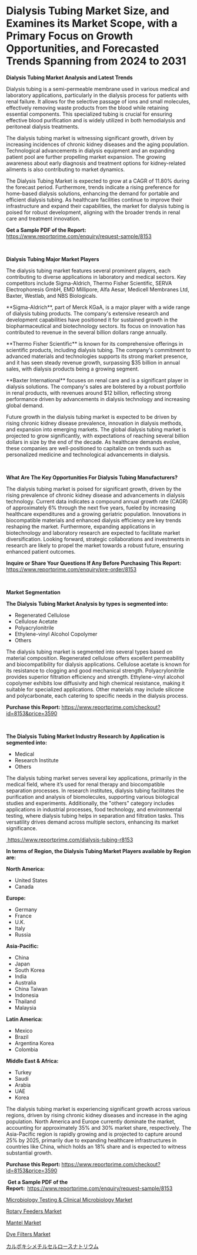 <p><h1>Dialysis Tubing Market Size, and Examines its Market Scope, with a Primary Focus on Growth Opportunities, and Forecasted Trends Spanning from 2024 to 2031</h1></p><p><strong>Dialysis Tubing Market Analysis and Latest Trends</strong></p>
<p><p>Dialysis tubing is a semi-permeable membrane used in various medical and laboratory applications, particularly in the dialysis process for patients with renal failure. It allows for the selective passage of ions and small molecules, effectively removing waste products from the blood while retaining essential components. This specialized tubing is crucial for ensuring effective blood purification and is widely utilized in both hemodialysis and peritoneal dialysis treatments.</p><p>The dialysis tubing market is witnessing significant growth, driven by increasing incidences of chronic kidney diseases and the aging population. Technological advancements in dialysis equipment and an expanding patient pool are further propelling market expansion. The growing awareness about early diagnosis and treatment options for kidney-related ailments is also contributing to market dynamics. </p><p>The Dialysis Tubing Market is expected to grow at a CAGR of 11.80% during the forecast period. Furthermore, trends indicate a rising preference for home-based dialysis solutions, enhancing the demand for portable and efficient dialysis tubing. As healthcare facilities continue to improve their infrastructure and expand their capabilities, the market for dialysis tubing is poised for robust development, aligning with the broader trends in renal care and treatment innovation.</p></p>
<p><strong>Get a Sample PDF of the Report:&nbsp;</strong> <a href="https://www.reportprime.com/enquiry/request-sample/8153">https://www.reportprime.com/enquiry/request-sample/8153</a></p>
<p>&nbsp;</p>
<p><strong>Dialysis Tubing Major Market Players</strong></p>
<p><p>The dialysis tubing market features several prominent players, each contributing to diverse applications in laboratory and medical sectors. Key competitors include Sigma-Aldrich, Thermo Fisher Scientific, SERVA Electrophoresis GmbH, EMD Millipore, Alfa Aesar, Medicell Membranes Ltd, Baxter, Westlab, and NBS Biologicals.</p><p>**Sigma-Aldrich**, part of Merck KGaA, is a major player with a wide range of dialysis tubing products. The company's extensive research and development capabilities have positioned it for sustained growth in the biopharmaceutical and biotechnology sectors. Its focus on innovation has contributed to revenue in the several billion dollars range annually.</p><p>**Thermo Fisher Scientific** is known for its comprehensive offerings in scientific products, including dialysis tubing. The company's commitment to advanced materials and technologies supports its strong market presence, and it has seen steady revenue growth, surpassing $35 billion in annual sales, with dialysis products being a growing segment.</p><p>**Baxter International** focuses on renal care and is a significant player in dialysis solutions. The company's sales are bolstered by a robust portfolio in renal products, with revenues around $12 billion, reflecting strong performance driven by advancements in dialysis technology and increasing global demand.</p><p>Future growth in the dialysis tubing market is expected to be driven by rising chronic kidney disease prevalence, innovation in dialysis methods, and expansion into emerging markets. The global dialysis tubing market is projected to grow significantly, with expectations of reaching several billion dollars in size by the end of the decade. As healthcare demands evolve, these companies are well-positioned to capitalize on trends such as personalized medicine and technological advancements in dialysis.</p></p>
<p>&nbsp;</p>
<p><strong>What Are The Key Opportunities For Dialysis Tubing Manufacturers?</strong></p>
<p><p>The dialysis tubing market is poised for significant growth, driven by the rising prevalence of chronic kidney disease and advancements in dialysis technology. Current data indicates a compound annual growth rate (CAGR) of approximately 6% through the next five years, fueled by increasing healthcare expenditures and a growing geriatric population. Innovations in biocompatible materials and enhanced dialysis efficiency are key trends reshaping the market. Furthermore, expanding applications in biotechnology and laboratory research are expected to facilitate market diversification. Looking forward, strategic collaborations and investments in research are likely to propel the market towards a robust future, ensuring enhanced patient outcomes.</p></p>
<p><strong>Inquire or Share Your Questions If Any Before Purchasing This Report:</strong> <a href="https://www.reportprime.com/enquiry/pre-order/8153">https://www.reportprime.com/enquiry/pre-order/8153</a></p>
<p>&nbsp;</p>
<p><strong>Market Segmentation</strong></p>
<p><strong>The Dialysis Tubing Market Analysis by types is segmented into:</strong></p>
<p><ul><li>Regenerated Cellulose</li><li>Cellulose Acetate</li><li>Polyacrylonitrile</li><li>Ethylene-vinyl Alcohol Copolymer</li><li>Others</li></ul></p>
<p><p>The dialysis tubing market is segmented into several types based on material composition. Regenerated cellulose offers excellent permeability and biocompatibility for dialysis applications. Cellulose acetate is known for its resistance to clogging and good mechanical strength. Polyacrylonitrile provides superior filtration efficiency and strength. Ethylene-vinyl alcohol copolymer exhibits low diffusivity and high chemical resistance, making it suitable for specialized applications. Other materials may include silicone and polycarbonate, each catering to specific needs in the dialysis process.</p></p>
<p><strong>Purchase this Report:&nbsp;</strong><a href="https://www.reportprime.com/checkout?id=8153&price=3590">https://www.reportprime.com/checkout?id=8153&price=3590</a></p>
<p>&nbsp;</p>
<p><strong>The Dialysis Tubing Market Industry Research by Application is segmented into:</strong></p>
<p><ul><li>Medical</li><li>Research Institute</li><li>Others</li></ul></p>
<p><p>The dialysis tubing market serves several key applications, primarily in the medical field, where it’s used for renal therapy and biocompatible separation processes. In research institutes, dialysis tubing facilitates the purification and analysis of biomolecules, supporting various biological studies and experiments. Additionally, the "others" category includes applications in industrial processes, food technology, and environmental testing, where dialysis tubing helps in separation and filtration tasks. This versatility drives demand across multiple sectors, enhancing its market significance.</p></p>
<p><a href="https://www.reportprime.com/dialysis-tubing-r8153">&nbsp;https://www.reportprime.com/dialysis-tubing-r8153</a></p>
<p><strong>In terms of Region, the Dialysis Tubing Market Players available by Region are:</strong></p>
<p>
    <p> <strong> North America: </strong>
        <ul>
            <li>United States</li>
            <li>Canada</li>
        </ul>
        </p> 
    <p> <strong> Europe: </strong>
        <ul>
            <li>Germany</li>
            <li>France</li>
            <li>U.K.</li>
            <li>Italy</li>
            <li>Russia</li>
        </ul>
        </p> 
    <p> <strong> Asia-Pacific: </strong>
        <ul>
            <li>China</li>
            <li>Japan</li>
            <li>South Korea</li>
            <li>India</li>
            <li>Australia</li>
            <li>China Taiwan</li>
            <li>Indonesia</li>
            <li>Thailand</li>
            <li>Malaysia</li>
        </ul>
        </p> 
    <p> <strong> Latin America: </strong>
        <ul>
            <li>Mexico</li>
            <li>Brazil</li>
            <li>Argentina Korea</li>
            <li>Colombia</li>
        </ul>
        </p> 
    <p> <strong> Middle East & Africa: </strong>
        <ul>
            <li>Turkey</li>
            <li>Saudi</li>
            <li>Arabia</li>
            <li>UAE</li>
            <li>Korea</li>
        </ul>
    </p>
    </p>
<p><p>The dialysis tubing market is experiencing significant growth across various regions, driven by rising chronic kidney diseases and increase in the aging population. North America and Europe currently dominate the market, accounting for approximately 35% and 30% market share, respectively. The Asia-Pacific region is rapidly growing and is projected to capture around 25% by 2025, primarily due to expanding healthcare infrastructures in countries like China, which holds an 18% share and is expected to witness substantial growth.</p></p>
<p><strong>Purchase this Report: </strong><a href="https://www.reportprime.com/checkout?id=8153&price=3590">https://www.reportprime.com/checkout?id=8153&price=3590</a></p>
<p>&nbsp;<strong>Get a Sample PDF of the Report:&nbsp;&nbsp;</strong><a href="https://www.reportprime.com/enquiry/request-sample/8153">https://www.reportprime.com/enquiry/request-sample/8153</a></p>
<p><strong></strong></p>
<p><p><a href="https://medium.com/@woods76241/microbiology-testing-clinical-microbiology-market-trends-a-detailed-study-of-its-market-8438c6f3cc92">Microbiology Testing & Clinical Microbiology Market</a></p><p><a href="https://issuu.com/reportprime-2/docs/rotary-feeders-market-size-2030.ppt_a0d1133cd76eaf">Rotary Feeders Market</a></p><p><a href="https://www.linkedin.com/pulse/mantel-market-industry-landscape-growth-trajectories-global-vgbaf?trackingId=8JiVeJv%2FSYy09Qo%2FLoTIKA%3D%3D">Mantel Market</a></p><p><a href="https://issuu.com/reportprime-2/docs/dye-filters-market-size-2030.pptx_27dc5d282ccdd8">Dye Filters Market</a></p><p><a href="https://medium.com/@berryguann/sodium-carboxymethyl-cellulose-market-%E3%81%AE%E3%82%B0%E3%83%AD%E3%83%BC%E3%83%90%E3%83%AB%E5%B8%82%E5%A0%B4%E6%A6%82%E8%A6%81%E3%81%AF-%E4%B8%96%E7%95%8C%E3%81%8A%E3%82%88%E3%81%B3%E4%B8%BB%E8%A6%81%E5%B8%82%E5%A0%B4%E3%81%AB%E3%81%8A%E3%81%91%E3%82%8B%E6%A5%AD%E7%95%8C%E3%81%AB%E5%BD%B1%E9%9F%BF%E3%82%92%E4%B8%8E%E3%81%88%E3%82%8B%E4%B8%BB%E8%A6%81%E3%81%AA%E3%83%88%E3%83%AC%E3%83%B3%E3%83%89%E3%81%AB%E3%81%A4%E3%81%84%E3%81%A6-%E7%8B%AC%E8%87%AA%E3%81%AE%E8%A6%96%E7%82%B9%E3%82%92%E6%8F%90%E4%BE%9B%E3%81%97%E3%81%BE%E3%81%99-dba134695a00">カルボキシメチルセルロースナトリウム</a></p></p>